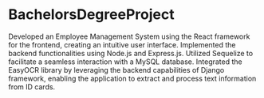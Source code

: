 # BachelorsDegreeProject

Developed an Employee Management System using the React framework for the frontend, creating an intuitive user interface.
Implemented the backend functionalities using Node.js and Express.js.
Utilized Sequelize to facilitate a seamless interaction with a MySQL database.
Integrated the EasyOCR library by leveraging the backend capabilities of Django framework, enabling the application to extract and process text information from ID cards.
